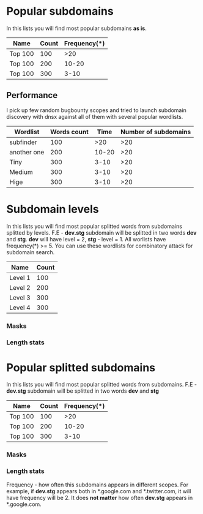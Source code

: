 # Popular subdomains

In this lists you will find most popular subdomains **as is**.

| Name | Count  | Frequency(\*) |
|---|---|---|
| Top 100 | 100 | >20  |
| Top 100 | 200 | 10-20  |
| Top 100 | 300 | 3-10  |


## Performance

I pick up few random bugbounty scopes and tried to launch subdomain discovery with dnsx against all of them with several popular wordlists. 

| Wordlist | Words count  | Time  | Number of subdomains |
|---|---|---|---|
| subfinder | 100 | >20  | >20  |
| another one | 200 | 10-20  | >20  |
| Tiny | 300 | 3-10  | >20  |
| Medium | 300 | 3-10  | >20  |
| Hige | 300 | 3-10  | >20  |

# Subdomain levels

In this lists you will find most popular splitted words from subdomains splitted by levels. F.E - **dev.stg** subdomain will be splitted in two words **dev** and **stg**. **dev** will have level = 2, **stg** - level = 1. All worlists have frequency(\*) >= 5. You can use these wordlists for combinatory attack for subdomain search.




| Name | Count  |
|---|---|
| Level 1 | 100 |
| Level 2 | 200 |
| Level 3 | 300 |
| Level 4 | 300 |


### Masks


### Length stats



# Popular splitted subdomains


In this lists you will find most popular splitted words from subdomains. F.E - **dev.stg** subdomain will be splitted in two words **dev** and **stg** 

| Name | Count  | Frequency(\*) |
|---|---|---|
| Top 100 | 100 | >20  |
| Top 100 | 200 | 10-20  |
| Top 100 | 300 | 3-10  |


### Masks


### Length stats





Frequency - how often this subdomains appears in different scopes. For example, if **dev.stg** appears both in \*.google.com and \*.twitter.com, it will have frequency will be 2. It does **not matter** how often **dev.stg** appears in \*.google.com.

